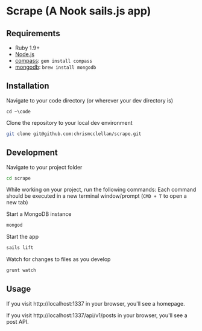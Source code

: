 # Scrape (A Nook sails.js app)

## Requirements

  * Ruby 1.9+
  * [Node.js](http://nodejs.org)
  * [compass](http://compass-style.org/): `gem install compass`
  * [mongodb](https://docs.mongodb.org/manual/tutorial/install-mongodb-on-os-x/): `brew install mongodb`

## Installation

Navigate to your code directory (or wherever your dev directory is)
```
cd ~\code
```

Clone the repository to your local dev environment
```bash
git clone git@github.com:chrismcclellan/scrape.git
```

## Development

Navigate to your project folder
```bash
cd scrape
```

While working on your project, run the following commands:
Each command should be executed in a new terminal window/prompt (`CMD + T` to open a new tab)

Start a MongoDB instance
```bash
mongod
```

Start the app
```bash
sails lift
```

Watch for changes to files as you develop
```bash
grunt watch
```


## Usage

If you visit http://localhost:1337 in your browser, you'll see a homepage.

If you visit http://localhost:1337/api/v1/posts in your browser, you'll see a post API.

